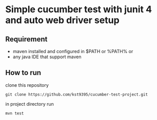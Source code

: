 # Simple cucumber test with junit 4 and auto web driver setup
## Requirement
- maven installed and configured in $PATH or %PATH% 
or 
- any java IDE that support maven 
## How to run

clone this repository 

```git clone https://github.com/kst9395/cucumber-test-project.git```

in project directory run 

```mvn test```

